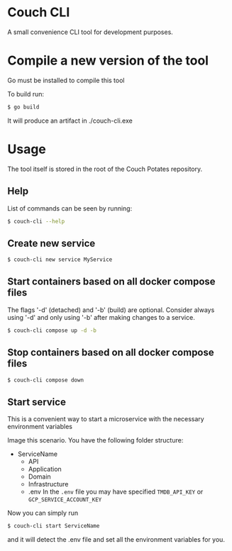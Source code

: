 # Couch CLI
A small convenience CLI tool for development purposes. 

# Compile a new version of the tool
Go must be installed to compile this tool

To build run: 
```bash
$ go build
```

It will produce an artifact in ./couch-cli.exe

# Usage
The tool itself is stored in the root of the Couch Potates repository.

## Help
List of commands can be seen by running:
```bash
$ couch-cli --help
```

## Create new service
```bash
$ couch-cli new service MyService
```

## Start containers based on all docker compose files
The flags '-d' (detached) and '-b' (build) are optional. Consider always using '-d' and only using '-b' after making changes to a service.
```bash
$ couch-cli compose up -d -b
```

## Stop containers based on all docker compose files
```bash
$ couch-cli compose down
```

## Start service 
This is a convenient way to start a microservice with the necessary environment variables

Image this scenario. You have the following folder structure: 

- ServiceName
    - API
    - Application
    - Domain
    - Infrastructure
    - .env
In the `.env` file you may have specified `TMDB_API_KEY` or `GCP_SERVICE_ACCOUNT_KEY`

Now you can simply run
```bash
$ couch-cli start ServiceName
```

and it will detect the .env file and set all the environment variables for you.


